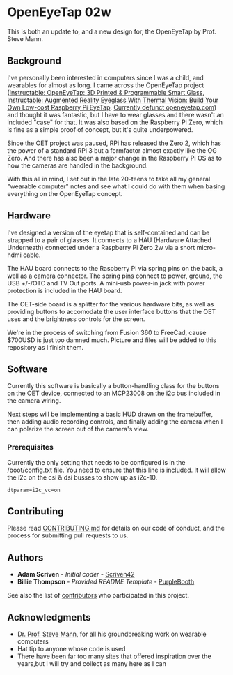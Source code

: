 # OpenEyeTap 02w

This is both an update to, and a new design for, the OpenEyeTap by Prof. Steve Mann.


## Background

I've personally been interested in computers since I was a child, and wearables for almost as
long. I came across the OpenEyeTap project
([Instructable: OpenEyeTap: 3D Printed & Programmable Smart Glass](https://www.instructables.com/OpenEyeTap-3D-Printed-Programmable-Smart-Glass/),
[Instructable: Augmented Reality Eyeglass With Thermal Vision: Build Your Own Low-cost Raspberry Pi EyeTap](https://www.instructables.com/Augmented-Reality-Eyeglass-With-Thermal-Vision-Bui/),
[Currently defunct openeyetap.com](https://openeyetap.com/))
and thought it was fantastic, but I have to wear glasses and there wasn't an included "case" for that. It was
also based on the Raspberry Pi Zero, which is fine as a simple proof of concept, but it's quite underpowered.

Since the OET project was paused, RPi has released the Zero 2, which has the power of a standard RPi 3 but a
formfactor almost exactly like the OG Zero. And there has also been a major change in the Raspberry Pi OS as to
how the cameras are handled in the background.

With this all in mind, I set out in the late 20-teens to take all my general "wearable computer" notes and
see what I could do with them when basing everything on the OpenEyeTap concept.


## Hardware

I've designed a version of the eyetap that is self-contained and can be strapped to a pair of glasses. It connects to a HAU (Hardware Attached Underneath) connected under a Raspberry Pi Zero 2w via a short micro-hdmi cable.

The HAU board connects to the Raspberry Pi via spring pins on the back, a well as a camera connector. The spring
pins connect to power, ground, the USB +/-/OTC and TV Out ports. A mini-usb power-in jack with power protection is
included in the HAU board.

The OET-side board is a splitter for the various hardware bits, as well as providing buttons to accomodate the
user interface buttons that the OET uses and the brightness controls for the screen.

We're in the process of switching from Fusion 360 to FreeCad, cause $700USD is just too damned much. Picture and
files will be added to this repository as I finish them.


## Software

Currently this software is basically a button-handling class for the buttons on the OET device, connected to an
MCP23008 on the i2c bus included in the camera wiring.

Next steps will be implementing a basic HUD drawn on the framebuffer, then adding audio recording controls,
and finally adding the camera when I can polarize the screen out of the camera's view.


### Prerequisites

Currently the only setting that needs to be configured is in the /boot/config.txt file. You need to ensure
that this line is included. It will allow the i2c on the csi & dsi busses to show up as i2c-10.

`dtparam=i2c_vc=on`

## Contributing

Please read [CONTRIBUTING.md](CONTRIBUTING.md) for details on our code
of conduct, and the process for submitting pull requests to us.


## Authors

  - **Adam Scriven** - *Initial coder* -
    [Scriven42](https://github.com/Scriven42)
  - **Billie Thompson** - *Provided README Template* -
    [PurpleBooth](https://github.com/PurpleBooth)

See also the list of
[contributors](https://github.com/Scriven42/oet02w/contributors)
who participated in this project.


## Acknowledgments

  - [Dr. Prof. Steve Mann](https://www.eecg.utoronto.ca/~mann/), for all his groundbreaking work on wearable computers
  - Hat tip to anyone whose code is used
  - There have been far too many sites that offered inspiration over the years,but I will try and collect as many here as I can

